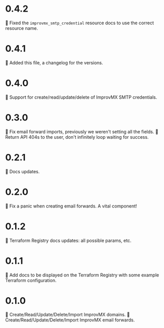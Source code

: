 # 0.4.2

📜 Fixed the `improvmx_smtp_credential` resource docs to use the correct resource name.

# 0.4.1

📜 Added this file, a changelog for the versions.

# 0.4.0

🚀 Support for create/read/update/delete of ImprovMX SMTP credentials.

# 0.3.0

🐛 Fix email forward imports, previously we weren't setting all the fields.
🐛 Return API 404s to the user, don't infinitely loop waiting for success.

# 0.2.1

📜 Docs updates.

# 0.2.0

🐛 Fix a panic when creating email forwards. A vital component!

# 0.1.2

📜 Terraform Registry docs updates: all possible params, etc.

# 0.1.1

📜 Add docs to be displayed on the Terraform Registry with some example Terraform configuration.

# 0.1.0

🚀 Create/Read/Update/Delete/Import ImprovMX domains.
🚀 Create/Read/Update/Delete/Import ImprovMX email forwards.
